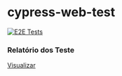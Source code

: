 # cypress-web-test 
[![E2E Tests](https://github.com/rlhorochovec/cypress-web-test/actions/workflows/ci.yml/badge.svg)](https://github.com/rlhorochovec/cypress-web-test/actions/workflows/ci.yml)

### Relatório dos Teste
[Visualizar](https://rlhorochovec.github.io/cypress-web-test/reports/)
